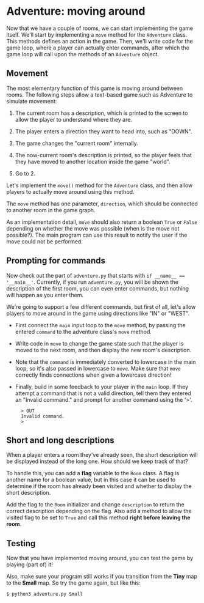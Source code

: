 # Adventure: moving around

Now that we have a couple of rooms, we can start implementing the game itself. We'll start by implementing a `move` method for the `Adventure` class. This methods defines an action in the game. Then, we'll write code for the game loop, where a player can actually enter commands, after which the game loop will call upon the methods of an `Adventure` object.


## Movement

The most elementary function of this game is moving around between rooms. The following steps allow a text-based game such as Adventure to simulate movement:

1. The current room has a description, which is printed to the screen to allow the player to understand where they are.

2. The player enters a direction they want to head into, such as "DOWN".

3. The game changes the "current room" internally.

4. The now-current room's description is printed, so the player feels that they have moved to another location inside the game "world".

5. Go to 2.

Let's implement the `move()` method for the `Adventure` class, and then allow players to actually move around using this method.

The `move` method has one parameter, `direction`, which should be connected to another room in the game graph.

As an implementation detail, `move` should also return a boolean `True` or `False` depending on whether the move was possible (when is the move not possible?). The main program can use this result to notify the user if the move could not be performed.


## Prompting for commands

Now check out the part of `adventure.py` that starts with `if __name__ == '__main__'`. Currently, if you run `adventure.py`, you will be shown the description of the first room, you can even enter commands, but nothing will happen as you enter them.

We're going to support a few different commands, but first of all, let's allow players to move around in the game using directions like "IN" or "WEST".

- First connect the `main` input loop to the `move` method, by passing the entered `command` to the adventure class's `move` method.

- Write code in `move` to change the game state such that the player is moved to the next room, and then display the new room's description.

- Note that the `command` is immediately converted to lowercase in the main loop, so it's also passed in lowercase to `move`. Make sure that `move` correctly finds connections when given a lowercase direction!

- Finally, build in some feedback to your player in the `main` loop. If they attempt a command that is not a valid direction, tell them they entered an "Invalid command." and prompt for another command using the '>'.

		> OUT
		Invalid command.
		>


## Short and long descriptions

When a player enters a room they've already seen, the short description will be displayed instead of the long one. How should we keep track of that?

To handle this, you can add a **flag** variable to the `Room` class. A flag is another name for a boolean value, but in this case it can be used to determine if the room has already been visited and whether to display the short description.

Add the flag to the `Room` initializer and change `description` to return the correct description depending on the flag. Also add a method to allow the visited flag to be set to `True` and call this method **right before leaving the room**.


## Testing

Now that you have implemented moving around, you can test the game by playing (part of) it!

Also, make sure your program still works if you transition from the **Tiny** map to the **Small** map. So try the game again, but like this:

    $ python3 adventure.py Small
